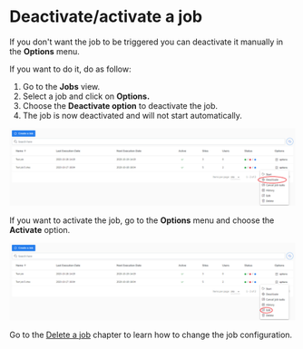 # Deactivate/activate a job

If you don't want the job to be triggered you can deactivate it manually in the **Options** menu. 

If you want to do it, do as follow:

1. Go to the **Jobs** view.
2. Select a job and click on **Options.**
3. Choose the **Deactivate option** to deactivate the job.
4. The job is now deactivated and will not start automatically. 

![](../../../../.gitbook/assets/kodo-cloud-administration-job02%20%282%29.png)

If you want to activate the job, go to the **Options** menu and choose the **Activate** option.   

![](../../../../.gitbook/assets/kodo-cloud-administration-job02-edit.png)

Go to the [Delete a job](../../../../administration/jobs/delete-a-job.md) chapter to learn how to change the job configuration.

